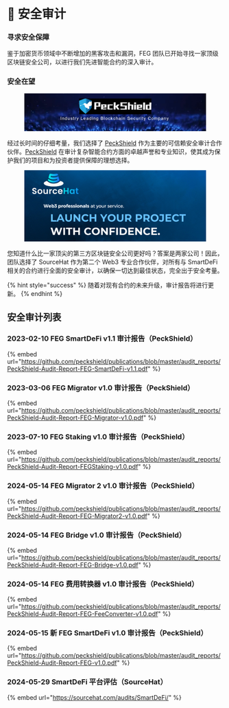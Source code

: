 # 🔐 安全审计

### 寻求安全保障

鉴于加密货币领域中不断增加的黑客攻击和漏洞，FEG 团队已开始寻找一家顶级区块链安全公司，以进行我们先进智能合约的深入审计。

### 安全在望

<figure><img src="../.gitbook/assets/peckshield audits.jpg" alt=""><figcaption></figcaption></figure>

经过长时间的仔细考量，我们选择了 [PeckShield](https://peckshield.com/) 作为主要的可信赖安全审计合作伙伴。[PeckShield](https://peckshield.com/) 在审计复杂智能合约方面的卓越声誉和专业知识，使其成为保护我们的项目和为投资者提供保障的理想选择。

<figure><img src="../.gitbook/assets/smart_contract_audit_company.png" alt=""><figcaption></figcaption></figure>

您知道什么比一家顶尖的第三方区块链安全公司更好吗？答案是两家公司！因此，团队选择了 SourceHat 作为第二个 Web3 专业合作伙伴，对所有与 SmartDeFi 相关的合约进行全面的安全审计，以确保一切达到最佳状态，完全出于安全考量。&#x20;

{% hint style="success" %}
随着对现有合约的未来升级，审计报告将进行更新。
{% endhint %}

## 安全审计列表

### 2023-02-10 FEG SmartDeFi v1.1 审计报告（PeckShield）

{% embed url="https://github.com/peckshield/publications/blob/master/audit_reports/PeckShield-Audit-Report-FEG-SmartDeFi-v1.1.pdf" %}

### 2023-03-06 FEG Migrator v1.0 审计报告（PeckShield）

{% embed url="https://github.com/peckshield/publications/blob/master/audit_reports/PeckShield-Audit-Report-FEG-Migrator-v1.0.pdf" %}

### 2023-07-10 FEG Staking v1.0 审计报告（PeckShield）

{% embed url="https://github.com/peckshield/publications/blob/master/audit_reports/PeckShield-Audit-Report-FEGStaking-v1.0.pdf" %}

### 2024-05-14 FEG Migrator 2 v1.0 审计报告（PeckShield）

{% embed url="https://github.com/peckshield/publications/blob/master/audit_reports/PeckShield-Audit-Report-FEG-Migrator2-v1.0.pdf" %}

### 2024-05-14 FEG Bridge v1.0 审计报告（PeckShield）

{% embed url="https://github.com/peckshield/publications/blob/master/audit_reports/PeckShield-Audit-Report-FEG-Bridge-v1.0.pdf" %}

### 2024-05-14 FEG 费用转换器 v1.0 审计报告（PeckShield）

{% embed url="https://github.com/peckshield/publications/blob/master/audit_reports/PeckShield-Audit-Report-FEG-FeeConverter-v1.0.pdf" %}

### 2024-05-15 新 FEG SmartDeFi v1.0 审计报告（PeckShield）

{% embed url="https://github.com/peckshield/publications/blob/master/audit_reports/PeckShield-Audit-Report-FEG-v1.0.pdf" %}

### 2024-05-29 SmartDeFi 平台评估（SourceHat）

{% embed url="https://sourcehat.com/audits/SmartDeFi/" %}
